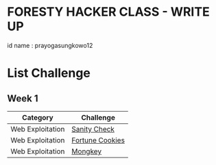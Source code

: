 # FORESTY HACKER CLASS - WRITE UP
id name : prayogasungkowo12

# List Challenge

## Week 1
| Category | Challenge |
| --- | --- |
| Web Exploitation | [Sanity Check](https://github.com/yogasungkowo/CTF-WRITEUP/blob/e701802d66e696b2df69a7ef0c547b5e90b1340f/Sanity_Check.md)
| Web Exploitation | [Fortune Cookies](https://github.com/yogasungkowo/CTF-WRITEUP/blob/f6af2cb48c8ae73f3ff27ddb6079f33bb96306b5/Fortune%20Cookies)
| Web Exploitation | [Mongkey](https://github.com/yogasungkowo/CTF-WRITEUP/blob/f6af2cb48c8ae73f3ff27ddb6079f33bb96306b5/Mongkey)




